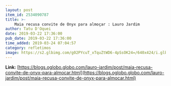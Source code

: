 ```yaml
---
layout: post
item_id: 2534090787
title: >-
    Maia recusa convite de Onyx para almoçar : Lauro Jardim
author: Tatu D'Oquei
date: 2019-03-22 17:36:00
pub_date: 2019-03-22 17:36:00
time_added: 2019-03-24 07:04:57
category: refletimos
image: https://s2.glbimg.com/g02PYcuT_xTquZtWD6-4pSsOK24=/640x424/i.glbimg.com/og/ig/infoglobo1/f/original/2019/01/22/78698858_brasil_-_brasilia_-_bsb_-_pa_-_04-09-2018_-_pa_-_rodrigo_maia_presidente_da_camara_dos.jpg
---
```


**Link:** [https://blogs.oglobo.globo.com/lauro-jardim/post/maia-recusa-convite-de-onyx-para-almocar.html](https://blogs.oglobo.globo.com/lauro-jardim/post/maia-recusa-convite-de-onyx-para-almocar.html)

